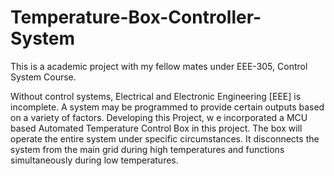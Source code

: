 # Temperature-Box-Controller-System
This is a academic project with my fellow mates under EEE-305, Control System Course.

Without control systems, Electrical and Electronic Engineering [EEE] is incomplete. A system may be programmed to provide certain outputs based on a variety of factors. Developing this Project,  w e incorporated a MCU based Automated Temperature Control Box in this project. The box will operate the entire system under specific circumstances. It disconnects the system from the main grid during high temperatures and functions simultaneously during low temperatures.
